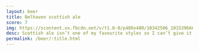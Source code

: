 ```yaml
---
layout: beer
title: Belhaven scottish ale
score: 7
img: https://scontent.xx.fbcdn.net/v/t1.0-0/p480x480/10342506_10153966649853745_2082231274376560811_n.jpg?oh=292e03b5171eae8d8135d2abeeaa3963&oe=58710436
desc: Scottish ale isn’t one of my favourite styles so I can’t give it a top rating
permalink: /beer/:title.html
---
```

